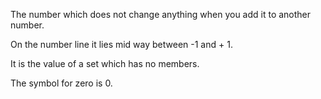 The number which does not change anything when you add it to another
number.

On the number line it lies mid way between -1 and + 1.

It is the value of a set which has no members.

The symbol for zero is 0.
